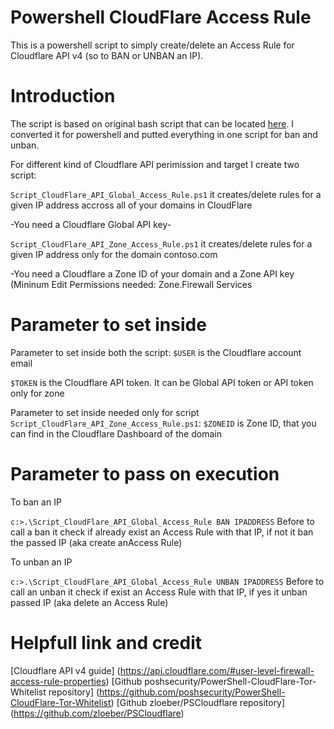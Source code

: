 # Powershell CloudFlare Access Rule
This is a powershell script to simply create/delete an Access Rule for Cloudflare API v4 (so to BAN or UNBAN an IP).

# Introduction
The script is based on original bash script that can be located [here](https://gist.github.com/pjv/926ece8549cd45bac4821945f6ad253c).
I converted it for powershell and putted everything in one script for ban and unban.

For different kind of Cloudflare API perimission and target I create two script:

`Script_CloudFlare_API_Global_Access_Rule.ps1`
it creates/delete rules for a given IP address accross all of your domains in CloudFlare

-You need a Cloudflare Global API key-

`Script_CloudFlare_API_Zone_Access_Rule.ps1` 
it creates/delete rules for a given IP address only for the domain contoso.com

-You need a Cloudflare a Zone ID of your domain and a Zone API key (Mininum Edit Permissions needed: Zone.Firewall Services

# Parameter to set inside
Parameter to set inside both the script:
`$USER` is the Cloudflare account email

`$TOKEN` is the Cloudflare API token. It can be Global API token or API token only for zone

Parameter to set inside needed only for script `Script_CloudFlare_API_Zone_Access_Rule.ps1`:
`$ZONEID` is Zone ID, that you can find in the Cloudflare Dashboard of the domain

# Parameter to pass on execution
To ban an IP

`c:>.\Script_CloudFlare_API_Global_Access_Rule BAN IPADDRESS`
Before to call a ban it check if already exist an Access Rule with that IP, if not it ban the passed IP (aka create anAccess Rule)

To unban an IP

`c:>.\Script_CloudFlare_API_Global_Access_Rule UNBAN IPADDRESS`
Before to call an unban it check if exist an Access Rule with that IP, if yes it unban passed IP (aka delete an Access Rule)

# Helpfull link and credit
[Cloudflare API v4 guide] (https://api.cloudflare.com/#user-level-firewall-access-rule-properties)
[Github poshsecurity/PowerShell-CloudFlare-Tor-Whitelist repository] (https://github.com/poshsecurity/PowerShell-CloudFlare-Tor-Whitelist)
[Github zloeber/PSCloudflare repository] (https://github.com/zloeber/PSCloudflare)
